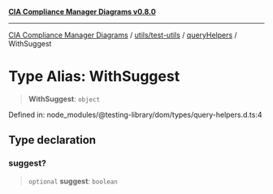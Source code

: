 [**CIA Compliance Manager Diagrams v0.8.0**](../../../../../README.md)

***

[CIA Compliance Manager Diagrams](../../../../../modules.md) / [utils/test-utils](../../../README.md) / [queryHelpers](../README.md) / WithSuggest

# Type Alias: WithSuggest

> **WithSuggest**: `object`

Defined in: node\_modules/@testing-library/dom/types/query-helpers.d.ts:4

## Type declaration

### suggest?

> `optional` **suggest**: `boolean`
